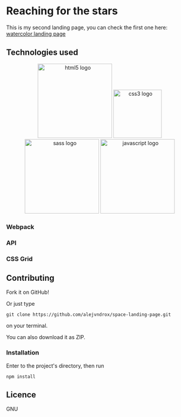 # Reaching for the stars
This is my second landing page, you can check the first one here: [watercolor landing page](https://github.com/alejvndrox/landing-page-watercolor)

## Technologies used
<div align="center">
<img src="https://upload.wikimedia.org/wikipedia/commons/6/61/HTML5_logo_and_wordmark.svg" width="200" height="auto" alt="html5 logo" />
<img src="https://upload.wikimedia.org/wikipedia/commons/3/3d/CSS.3.svg" width="130" height="auto" alt="css3 logo" />
<img src="https://upload.wikimedia.org/wikipedia/commons/9/96/Sass_Logo_Color.svg" width="200" height="auto" alt="sass logo" />
<img src="https://upload.wikimedia.org/wikipedia/commons/9/99/Unofficial_JavaScript_logo_2.svg" width="200" height="auto" alt="javascript logo" />
</div>

### Webpack


### API

### CSS Grid

## Contributing

Fork it on GitHub!

Or just type
```
git clone https://github.com/alejvndrox/space-landing-page.git
```
on your terminal.

You can also download it as ZIP.

### Installation

Enter to the project's directory, then run
```
npm install
```

## Licence
GNU
